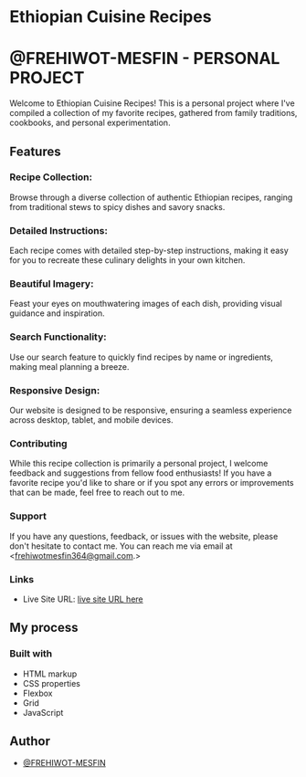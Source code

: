 # Ethiopian Cuisine Recipes
# @FREHIWOT-MESFIN - PERSONAL PROJECT

Welcome to Ethiopian Cuisine Recipes! This is a personal project where I've compiled a collection of my favorite recipes, gathered from family traditions, cookbooks, and personal experimentation.

## Features

### Recipe Collection: 
Browse through a diverse collection of authentic Ethiopian recipes, ranging from traditional stews to spicy dishes and savory snacks.
### Detailed Instructions:
 Each recipe comes with detailed step-by-step instructions, making it easy for you to recreate these culinary delights in your own kitchen.
### Beautiful Imagery: 
Feast your eyes on mouthwatering images of each dish, providing visual guidance and inspiration.
### Search Functionality: 
Use our search feature to quickly find recipes by name or ingredients, making meal planning a breeze.
### Responsive Design:
 Our website is designed to be responsive, ensuring a seamless experience across desktop, tablet, and mobile devices.

### Contributing
While this recipe collection is primarily a personal project, I welcome feedback and suggestions from fellow food enthusiasts! If you have a favorite recipe you'd like to share or if you spot any errors or improvements that can be made, feel free to reach out to me.
### Support
If you have any questions, feedback, or issues with the website, please don't hesitate to contact me. You can reach me via email at <frehiwotmesfin364@gmail.com.>


### Links

- Live Site URL: [live site URL here](https://your-live-site-url.com)

## My process

### Built with

- HTML markup
- CSS properties
- Flexbox
- Grid
- JavaScript

## Author

- [@FREHIWOT-MESFIN](https://www.frontendmentor.io/profile/FREHIWOT-MESFIN)

